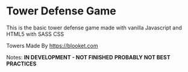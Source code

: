 # Tower Defense Game
This is the basic tower defense game made with vanilla Javascript and HTML5 with SASS CSS



Towers Made By https://blooket.com

Notes:
  **IN DEVELOPMENT - NOT FINISHED**
  **PROBABLY NOT BEST PRACTICES**
